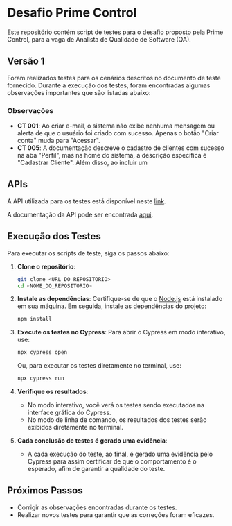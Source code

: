 
# Desafio Prime Control

Este repositório contém script de testes para o desafio proposto pela Prime Control, para a vaga de Analista de Qualidade de Software (QA).

## Versão 1

Foram realizados testes para os cenários descritos no documento de teste fornecido. Durante a execução dos testes, foram encontradas algumas observações importantes que são listadas abaixo:

### Observações

- **CT 001**: Ao criar e-mail, o sistema não exibe nenhuma mensagem ou alerta de que o usuário foi criado com sucesso. Apenas o botão "Criar conta" muda para "Acessar".
- **CT 005**: A documentação descreve o cadastro de clientes com sucesso na aba "Perfil", mas na home do sistema, a descrição específica é "Cadastrar Cliente". Além disso, ao incluir um 

## APIs

A API utilizada para os testes está disponível neste [link](https://api-challenge.primecontrol.com.br/).

A documentação da API pode ser encontrada [aqui](https://documenter.getpostman.com/view/30055199/2sAXjDdF3m#intro).

## Execução dos Testes

Para executar os scripts de teste, siga os passos abaixo:

1. **Clone o repositório**:
   ```bash
   git clone <URL_DO_REPOSITORIO>
   cd <NOME_DO_REPOSITORIO>
   ```

2. **Instale as dependências**:
   Certifique-se de que o [Node.js](https://nodejs.org/) está instalado em sua máquina. Em seguida, instale as dependências do projeto:
   ```bash
   npm install
   ```

3. **Execute os testes no Cypress**:
   Para abrir o Cypress em modo interativo, use:
   ```bash
   npx cypress open
   ```
   Ou, para executar os testes diretamente no terminal, use:
   ```bash
   npx cypress run
   ```

4. **Verifique os resultados**:
   - No modo interativo, você verá os testes sendo executados na interface gráfica do Cypress.
   - No modo de linha de comando, os resultados dos testes serão exibidos diretamente no terminal.

5. **Cada conclusão de testes é gerado uma evidência**:
   - A cada execução do teste, ao final, é gerado uma evidência pelo Cypress para assim certificar de que o comportamento é o esperado, afim de garantir a qualidade do teste.

   
## Próximos Passos

- Corrigir as observações encontradas durante os testes.
- Realizar novos testes para garantir que as correções foram eficazes.
